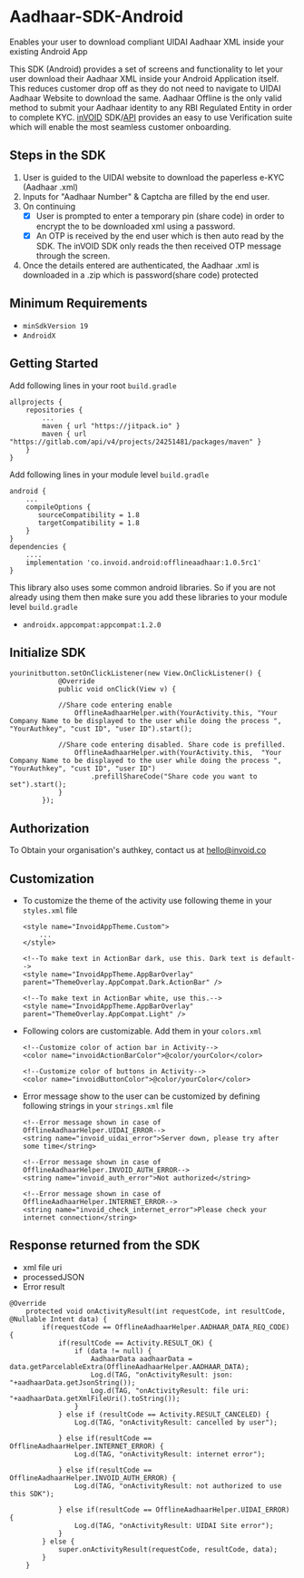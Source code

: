 # Aadhaar-SDK-Android
Enables your user to download compliant UIDAI Aadhaar XML inside your existing Android App

This SDK (Android) provides a set of screens and functionality to let your user download their Aadhaar XML inside your Android Application itself. This reduces customer drop off as they do not need to navigate to UIDAI Aadhaar Website to download the same.
Aadhaar Offline is the only valid method to submit your Aadhaar identity to any RBI Regulated Entity in order to complete KYC. [inVOID](https://www.invoid.co) SDK/[API](https://api.invoid.co) provides an easy to use Verification suite which will enable the most seamless customer onboarding.

## Steps in the SDK
1. User is guided to the UIDAI website to download the paperless e-KYC (Aadhaar .xml)
2. Inputs for "Aadhaar Number" & Captcha are filled by the end user.
3. On continuing
    - [x] User is prompted to enter a temporary pin (share code) in order to encrypt the to be downloaded xml using a password.
    - [x] An OTP is received by the end user which is then auto read by the SDK. The inVOID SDK only reads the then received OTP message through the screen.
4. Once the details entered are authenticated, the Aadhaar .xml is downloaded in a .zip which is password(share code) protected

## Minimum Requirements
- `minSdkVersion 19` 
- `AndroidX`

## Getting Started

Add following lines in your root ```build.gradle```
```
allprojects {
    repositories {
        ...
        maven { url "https://jitpack.io" }
        maven { url "https://gitlab.com/api/v4/projects/24251481/packages/maven" }
    }
}
```

Add following lines in your module level ```build.gradle```
```
android {
    ...
    compileOptions {
       sourceCompatibility = 1.8
       targetCompatibility = 1.8
    }
}
dependencies {
    ....
    implementation 'co.invoid.android:offlineaadhaar:1.0.5rc1'
}
```

This library also uses some common android libraries. So if you are not already using them then make sure you add these libraries to your module level `build.gradle`
- `androidx.appcompat:appcompat:1.2.0`

## Initialize SDK

```
yourinitbutton.setOnClickListener(new View.OnClickListener() {
            @Override
            public void onClick(View v) {
            
            //Share code entering enable
                OfflineAadhaarHelper.with(YourActivity.this, "Your Company Name to be displayed to the user while doing the process ", "YourAuthkey", "cust ID", "user ID").start();
                
            //Share code entering disabled. Share code is prefilled.    
                OfflineAadhaarHelper.with(YourActivity.this,  "Your Company Name to be displayed to the user while doing the process ", "YourAuthkey", "cust ID", "user ID")
                    .prefillShareCode("Share code you want to set").start();
            }
        });
```

## Authorization 
To Obtain your organisation's authkey, contact us at hello@invoid.co

## Customization 
- To customize the theme of the activity use following theme in your `styles.xml` file
    ```
    <style name="InvoidAppTheme.Custom">
        ...
    </style>
    
    <!--To make text in ActionBar dark, use this. Dark text is default-->
    <style name="InvoidAppTheme.AppBarOverlay" parent="ThemeOverlay.AppCompat.Dark.ActionBar" />
    
    <!--To make text in ActionBar white, use this.-->
    <style name="InvoidAppTheme.AppBarOverlay" parent="ThemeOverlay.AppCompat.Light" />
    ```   
- Following colors are customizable. Add them in your `colors.xml`  
    ```
    <!--Customize color of action bar in Activity-->
    <color name="invoidActionBarColor">@color/yourColor</color> 
    
    <!--Customize color of buttons in Activity-->
    <color name="invoidButtonColor">@color/yourColor</color> 
    ```  
- Error message show to the user can be customized by defining following strings in your `strings.xml` file
    ```
    <!--Error message shown in case of OfflineAadhaarHelper.UIDAI_ERROR-->
    <string name="invoid_uidai_error">Server down, please try after some time</string>
    
    <!--Error message shown in case of OfflineAadhaarHelper.INVOID_AUTH_ERROR-->
    <string name="invoid_auth_error">Not authorized</string>
    
    <!--Error message shown in case of OfflineAadhaarHelper.INTERNET_ERROR-->
    <string name="invoid_check_internet_error">Please check your internet connection</string>
    ```

## Response returned from the SDK
- xml file uri
- processedJSON
- Error result

```
@Override
    protected void onActivityResult(int requestCode, int resultCode, @Nullable Intent data) {
        if(requestCode == OfflineAadhaarHelper.AADHAAR_DATA_REQ_CODE) {
            if(resultCode == Activity.RESULT_OK) {
                if (data != null) {
                    AadhaarData aadhaarData = data.getParcelableExtra(OfflineAadhaarHelper.AADHAAR_DATA);
                    Log.d(TAG, "onActivityResult: json: "+aadhaarData.getJsonString());
                    Log.d(TAG, "onActivityResult: file uri: "+aadhaarData.getXmlFileUri().toString());
                }
            } else if (resultCode == Activity.RESULT_CANCELED) {
                Log.d(TAG, "onActivityResult: cancelled by user");
                
            } else if(resultCode == OfflineAadhaarHelper.INTERNET_ERROR) {
                Log.d(TAG, "onActivityResult: internet error");
                
            } else if(resultCode == OfflineAadhaarHelper.INVOID_AUTH_ERROR) {
                Log.d(TAG, "onActivityResult: not authorized to use this SDK");
                
            } else if(resultCode == OfflineAadhaarHelper.UIDAI_ERROR) {
                Log.d(TAG, "onActivityResult: UIDAI Site error");
            }
        } else {
            super.onActivityResult(requestCode, resultCode, data);
        }
    }
```

